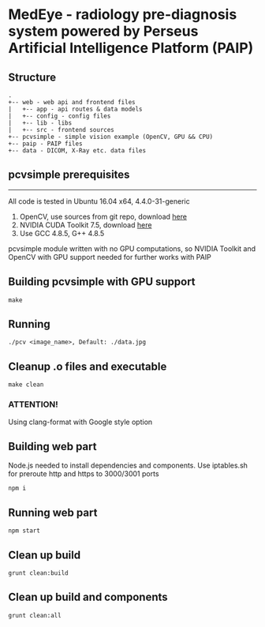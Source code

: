 # MedEye - radiology pre-diagnosis system powered by Perseus Artificial Intelligence Platform (PAIP)

## Structure
```
.
+-- web - web api and frontend files
|   +-- app - api routes & data models
|   +-- config - config files
|   +-- lib - libs
|   +-- src - frontend sources
+-- pcvsimple - simple vision example (OpenCV, GPU && CPU)
+-- paip - PAIP files
+-- data - DICOM, X-Ray etc. data files
```

## pcvsimple prerequisites
--------------------------
All code is tested in Ubuntu 16.04 x64, 4.4.0-31-generic
1. OpenCV, use sources from git repo, download [here](https://github.com/opencv/opencv)
2. NVIDIA CUDA Toolkit 7.5, download [here](https://developer.nvidia.com/cuda-downloads)
3. Use GCC 4.8.5, G++ 4.8.5

pcvsimple module written with no GPU computations, so NVIDIA Toolkit and OpenCV with GPU support needed for further works with PAIP

## Building pcvsimple with GPU support

```shell
make
```

## Running

```shell
./pcv <image_name>, Default: ./data.jpg
```

## Cleanup .o files and executable

```shell
make clean
```

### ATTENTION!
Using clang-format with Google style option

## Building web part
Node.js needed to install dependencies and components. Use iptables.sh for preroute http and https to 3000/3001 ports
```shell
npm i
```

## Running web part
```shell
npm start
```

## Clean up build
```shell
grunt clean:build
```

## Clean up build and components
```shell
grunt clean:all
```
